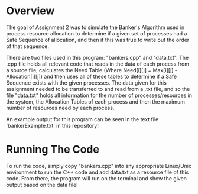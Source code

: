 # Overview
The goal of Assignment 2 was to simulate the Banker's Algorithm used in process resource allocation to determine if a given set of processes had a Safe Sequence of allocation, and then if this was true to write out the order of that sequence.

There are two files used in this program: "bankers.cpp" and "data.txt". The .cpp file holds all relevant code that reads in the data of each process from a source file, calculates the Need Table (Where Need[i][j] = Max[i][j] - Allocation[i][j]) and then uses all of these tables to determine if a Safe Sequence exists with the given processes. The data given for this assignment needed to be transferred to and read from a .txt file, and so the file "data.txt" holds all information for the number of processes/resources in the system, the Allocation Tables of each process and then the maximum number of resources need by each process.

An example output for this program can be seen in the text file 'bankerExample.txt' in this repository!

# Running The Code
To run the code, simply copy "bankers.cpp" into any appropriate Linux/Unix environment to run the C++ code and add data.txt as a resource file of this code. From there, the program will run on the terminal and show the given output based on the data file!
